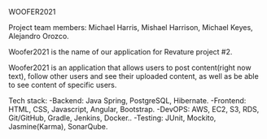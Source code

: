 WOOFER2021

Project team members: Michael Harris, Mishael Harrison, Michael Keyes, Alejandro Orozco.

Woofer2021 is the name of our application for Revature project #2.

Woofer2021 is an application that allows users to post content(right now text), follow other
users and see their uploaded content, as well as be able to see content of specific users.

Tech stack:
-Backend: Java Spring, PostgreSQL, Hibernate.
-Frontend: HTML, CSS, Javascript, Angular, Bootstrap.
-DevOPS: AWS, EC2, S3, RDS, Git/GitHub, Gradle, Jenkins, Docker.. 
-Testing: JUnit, Mockito, Jasmine(Karma), SonarQube.
